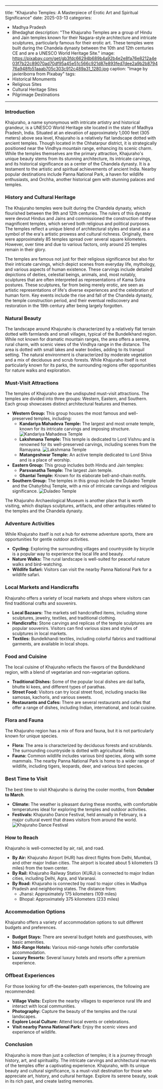 
---
title: "Khajuraho Temples: A Masterpiece of Erotic Art and Spiritual Significance"
date: 2025-03-13
categories:
  - Madhya Pradesh
  - Bhedaghat
description: "The Khajuraho Temples are a group of Hindu and Jain temples known for their Nagara-style architecture and intricate sculptures, particularly famous for their erotic art. These temples were built during the Chandela dynasty between the 10th and 12th centuries CE and are a UNESCO World Heritage Site."
image: https://pixabay.com/get/gb3fdc66294b689b4a92b4e2e8fa76e8212a4e03f7b22c89070ad70df95a45e51c566c921d87e893fed7dee2a9b2b879476a948fb51aaab705c303c912c489a31_1280.jpg
caption: "Image by javieriborra from Pixabay"
tags: 
  - Historical Monuments
  - Religious Sites
  - Cultural Heritage Sites
  - Pilgrimage Destinations
---


### **Introduction**

Khajuraho, a name synonymous with intricate artistry and historical grandeur, is a UNESCO World Heritage site located in the state of Madhya Pradesh, India. Situated at an elevation of approximately 1,000 feet (305 meters) above sea level, Khajuraho is a relatively flat landscape dotted with ancient temples. Though located in the Chhatarpur district, it is strategically positioned near the Vindhya mountain range, enhancing its scenic charm. While the temples themselves are the primary attraction, Khajuraho's unique beauty stems from its stunning architecture, its intricate carvings, and its historical significance as a center of the Chandela dynasty. It is a testament to the artistic and spiritual achievements of ancient India. Nearby popular destinations include Panna National Park, a haven for wildlife enthusiasts, and Orchha, another historical gem with stunning palaces and temples.

### **History and Cultural Heritage**

The Khajuraho temples were built during the Chandela dynasty, which flourished between the 9th and 12th centuries. The rulers of this dynasty were devout Hindus and Jains and commissioned the construction of these magnificent temples, which served both religious and political purposes. The temples reflect a unique blend of architectural styles and stand as a symbol of the era's artistic prowess and cultural richness. Originally, there were approximately 85 temples spread over several square kilometers. However, over time and due to various factors, only around 25 temples remain in their glory.

The temples are famous not just for their religious significance but also for their intricate carvings, which depict scenes from everyday life, mythology, and various aspects of human existence. These carvings include detailed depictions of deities, celestial beings, animals, and, most notably, sculptures that are often interpreted as representations of Kama Sutra postures. These sculptures, far from being merely erotic, are seen as artistic representations of life's diverse experiences and the celebration of human form. Key events include the rise and fall of the Chandela dynasty, the temple construction period, and their eventual rediscovery and restoration in the 19th century after being largely forgotten.

### **Natural Beauty**

The landscape around Khajuraho is characterized by a relatively flat terrain dotted with farmlands and small villages, typical of the Bundelkhand region. While not known for dramatic mountain ranges, the area offers a serene, rural charm, with scenic views of the Vindhya range in the distance. The area is dotted with small lakes and water bodies, adding to its tranquil setting. The natural environment is characterized by moderate vegetation and a mix of deciduous and scrub forests. While Khajuraho itself is not particularly known for its parks, the surrounding regions offer opportunities for nature walks and exploration.

### **Must-Visit Attractions**

The temples of Khajuraho are the undisputed must-visit attractions. The temples are divided into three groups: Western, Eastern, and Southern. Each group showcases distinct architectural features and themes.

*   **Western Group:** This group houses the most famous and well-preserved temples, including:
    *   **Kandariya Mahadeva Temple:** The largest and most ornate temple, known for its intricate carvings and imposing structure. <img src="placeholder_image_kandariya_mahadeva.jpg" alt="Kandariya Mahadeva Temple">
    *   **Lakshmana Temple:** This temple is dedicated to Lord Vishnu and is renowned for its well-preserved carvings, including scenes from the Ramayana. <img src="placeholder_image_lakshmana_temple.jpg" alt="Lakshmana Temple">
    *   **Matangeshwar Temple:** An active temple dedicated to Lord Shiva and is a place of worship.
*   **Eastern Group:** This group includes both Hindu and Jain temples:
    *   **Parsvanatha Temple:** The largest Jain temple.
    *   **Ghantai Temple:** Known for its elaborate bell-and-chain motifs.
*   **Southern Group:** The temples in this group include the Duladeo Temple and the Chaturbhuj Temple, with a mix of intricate carvings and religious significance. <img src="placeholder_image_duladeo_temple.jpg" alt="Duladeo Temple">

The Khajuraho Archaeological Museum is another place that is worth visiting, which displays sculptures, artifacts, and other antiquities related to the temples and the Chandela dynasty.

### **Adventure Activities**

While Khajuraho itself is not a hub for extreme adventure sports, there are opportunities for gentle outdoor activities.

*   **Cycling:** Exploring the surrounding villages and countryside by bicycle is a popular way to experience the local life and beauty.
*   **Nature Walks:** The rural landscape is well-suited for peaceful nature walks and bird-watching.
*   **Wildlife Safari:** Visitors can visit the nearby Panna National Park for a wildlife safari.

### **Local Markets and Handicrafts**

Khajuraho offers a variety of local markets and shops where visitors can find traditional crafts and souvenirs.

*   **Local Bazaars:** The markets sell handcrafted items, including stone sculptures, jewelry, textiles, and traditional clothing.
*   **Handicrafts:** Stone carvings and replicas of the temple sculptures are popular souvenirs. Visitors can find various sizes and styles of sculptures in local markets.
*   **Textiles:** Bundelkhandi textiles, including colorful fabrics and traditional garments, are available in local shops.

### **Food and Cuisine**

The local cuisine of Khajuraho reflects the flavors of the Bundelkhand region, with a blend of vegetarian and non-vegetarian options.

*   **Traditional Dishes:** Some of the popular local dishes are dal bafla, bhutte ki kees, and different types of parathas.
*   **Street Food:** Visitors can try local street food, including snacks like samosas, kachoris, and various sweets.
*   **Restaurants and Cafes:** There are several restaurants and cafes that offer a range of dishes, including Indian, international, and local cuisine.

### **Flora and Fauna**

The Khajuraho region has a mix of flora and fauna, but it is not particularly known for unique species.

*   **Flora:** The area is characterized by deciduous forests and scrublands. The surrounding countryside is dotted with agricultural fields.
*   **Fauna:** Common wildlife includes various bird species, along with some mammals. The nearby Panna National Park is home to a wider range of wildlife, including tigers, leopards, deer, and various bird species.

### **Best Time to Visit**

The best time to visit Khajuraho is during the cooler months, from **October to March**.

*   **Climate:** The weather is pleasant during these months, with comfortable temperatures ideal for exploring the temples and outdoor activities.
*   **Festivals:** Khajuraho Dance Festival, held annually in February, is a major cultural event that draws visitors from around the world. <img src="placeholder_image_khajuraho_dance_festival.jpg" alt="Khajuraho Dance Festival">

### **How to Reach**

Khajuraho is well-connected by air, rail, and road.

*   **By Air:** Khajuraho Airport (HJR) has direct flights from Delhi, Mumbai, and other major Indian cities. The airport is located about 5 kilometers (3 miles) from the town center.
*   **By Rail:** Khajuraho Railway Station (KURJ) is connected to major Indian cities, including Delhi, Agra, and Varanasi.
*   **By Road:** Khajuraho is connected by road to major cities in Madhya Pradesh and neighboring states. The distance from:
    *   Jhansi: Approximately 175 kilometers (109 miles)
    *   Bhopal: Approximately 375 kilometers (233 miles)

### **Accommodation Options**

Khajuraho offers a variety of accommodation options to suit different budgets and preferences.

*   **Budget Stays:** There are several budget hotels and guesthouses, with basic amenities.
*   **Mid-Range Hotels:** Various mid-range hotels offer comfortable accommodation.
*   **Luxury Resorts:** Several luxury hotels and resorts offer a premium experience.

### **Offbeat Experiences**

For those looking for off-the-beaten-path experiences, the following are recommended:

*   **Village Visits:** Explore the nearby villages to experience rural life and interact with local communities.
*   **Photography:** Capture the beauty of the temples and the rural landscapes.
*   **Explore Local Culture:** Attend local events or celebrations.
*   **Visit nearby Panna National Park:** Enjoy the scenic views and experience of wildlife.

### **Conclusion**

Khajuraho is more than just a collection of temples; it is a journey through history, art, and spirituality. The intricate carvings and architectural marvels of the temples offer a captivating experience. Khajuraho, with its unique beauty and cultural significance, is a must-visit destination for those who appreciate art, history, and cultural heritage. Explore its serene beauty, soak in its rich past, and create lasting memories.


